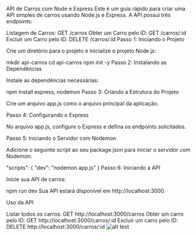 API de Carros com Node e Express
Este é um guia rápido para criar uma API simples de carros usando Node.js e Express. A API possui três endpoints:

Listagem de Carros: GET /carros
Obter um Carro pelo ID: GET /carros/:id
Excluir um Carro pelo ID: DELETE /carros/:id
Passo 1: Iniciando o Projeto

Crie um diretório para o projeto e inicialize o projeto Node.js:

mkdir api-carros
cd api-carros
npm init -y
Passo 2: Instalando as Dependências

Instale as dependências necessárias:

npm install express, nodemon
Passo 3: Criando a Estrutura do Projeto

Crie um arquivo app.js como o arquivo principal da aplicação.

Passo 4: Configurando o Express

No arquivo app.js, configure o Express e defina os endpoints solicitados.

Passo 5: Iniciando o Servidor com Nodemon

Adicione o seguinte script ao seu package.json para iniciar o servidor com Nodemon:

"scripts": {
  "dev": "nodemon app.js"
}
Passo 6: Iniciando a API

Inicie sua API de carros:

npm run dev
Sua API estará disponível em http://localhost:3000.

Uso da API

Listar todos os carros: GET http://localhost:3000/carros
Obter um carro pelo ID: GET http://localhost:3000/carros/:id
Excluir um carro pelo ID: DELETE http://localhost:3000/carros/:id
![alt text]("C:\Users\barro\OneDrive\Imagens\fotoDoProjetoRodandoDoMoulo2.png")
